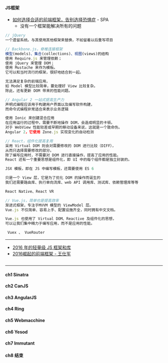 #### **JS框架**

* [如何选择合适的前端框架，告别选择恐惧症](https://read.douban.com/reader/column/5945187/chapter/30511309/) - SPA
  * 没有一个框架能解决所有的问题

```js
// jQuery
一个遗留系统。与其使用其他框架来替换，不如留着以后重写项目

// Backbone.js，脊椎连接框架
模型(models)、集合(collections)、视图(views)的结构
使用 Require.js 来管理依赖；
使用 jQuery 来管理 DOM；
使用 Mustache 来作为模板。
它可以和当时流行的框架，很好地结合到一起。

无法满足复杂的前端应用，
如 Model 模型比较简单，要处理好 View 比较复杂。
除此，还有更新 DOM 带来的性能问题。

// Angular 2 一站式提高生产力
声明式编程应该用于构建用户界面以及编写软件构建，
而命令式编程非常适合来表示业务逻辑

使用 Ionic 来创建混合应用
在应用运行的过程中，需要不断地操作 DOM，会造成明显的卡顿。
对于 WebView 性能较差或早期的移动设备来说，这就是一个致命伤。
Angular 2，它使用 Zone.js 实现变化的自动检测

// React，组件化提高复用 
采用 Virtual DOM 则会对需要修改的 DOM 进行比较（DIFF），
从而只选择需要修改的部分。
除了编写应用时，不需要对 DOM 进行直接操作，提高了应用的性能。
React 还有一个重要思想是组件化，即 UI 中的每个组件都是独立封装的。

JSX 模板，即在 JS 中编写模板，还需要使用 ES 6

只是一个 View 层，它是为了优化 DOM 的操作而诞生的
我们还需要路由库、执行单向流库、web API 调用库、测试库、依赖管理库等等

React Native、React VR

// Vue.js，简单也是提高效率
渐进式框架，专注于MVVM 模型的 ViewModel 层。
Vue.js 不仅简单、容易上手、配置设施齐全，同时拥有中文文档。

Vue.js 也使用了 Virtual DOM、Reactive 及组件化的思想，
可以让我们集中精力于编写应用，而不是应用的性能。

 Vuex 、 VueRouter
```

---

* [2016 年的轻量级 JS 框架和库](https://zhuanlan.zhihu.com/p/24598210)
* [2016崛起的前端框架 - 王仕军](https://juejin.im/post/58c5e39c8ac24707200a6cff?utm_source=gold_browser_extension)

```js

```

---

#### **ch1 Sinatra**

#### **ch2 CanJS**

#### **ch3 AngularJS**

#### **ch4 Ring**

#### **ch5 Webmacchine**

#### **ch6 Yesod**

#### **ch7 Immutant**

#### **ch8 结束**



